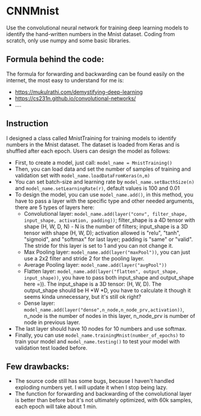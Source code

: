 # CNNMnist
Use the convolutional neural network for training deep learning models to identify the hand-written numbers in the Mnist dataset. Coding from scratch, only use numpy and some basic libraries.

## Formula behind the code:
The formula for forwarding and backwarding can be found easily on the internet, the most easy to understand for me is:
  - https://mukulrathi.com/demystifying-deep-learning
  - https://cs231n.github.io/convolutional-networks/
  - ....

## Instruction
I designed a class called MnistTraining for training models to identify numbers in the Mnist dataset. The dataset is loaded from Keras and is shuffled after each epoch. Users can design the model as follows:
-  First, to create a model, just call: `model_name = MnistTraining()`
-  Then, you can load data and set the number of samples of training and validation set with `model_name.loadDataFromKeras(n,m)`
-  You can set batch-size and learning rate by `model_name.setBacthSize(n)` and `model_name.setLearningRate(r)`, default values is 100 and 0.01
-  To design the model, you can use `model_name.add()`, in this method, you have to pass a layer with the specific type and other needed arguments, there are 5 types of layers here:
    - Convolutional layer: `model_name.add(layer("conv", filter_shape, input_shape, activation, padding))`; filter_shape is a 4D tensor with shape (H, W, D, N) - N is the number of filters; input_shape is a 3D tensor with shape (H, W, D); activation allowed is "relu", "tanh", "sigmoid", and "softmax" for last layer; padding is "same" or "valid". The stride for this layer is set to 1 and you can not change it.
    - Max Pooling layer: `model_name.add(layer("maxPool"))`, you can just use a 2x2 filter and stride 2 for the pooling layer.
    - Average Pooling layer: `model_name.add(layer("avgPool"))`
    - Flatten layer: `model_name.add(layer("flatten", output_shape, input_shape))`, you have to pass both input_shape and output_shape here =)). The input_shape is a 3D tensor: (H, W, D). The output_shape should be H *W *D,  you have to calculate it though it seems kinda unnecessary, but it's still ok right?
    - Dense layer: `model_name.add(layer("dense",n_node,n_node_prv,activation))`, n_node is the number of nodes in this layer, n_node_prv is number of node in previous layer.
-  The last layer should have 10 nodes for 10 numbers and use softmax.
-  Finally, you can use `model_name.trainingMnist(number_of_epochs)` to train your model and `model_name.testing()` to test your model with validation test loaded before.

## Few drawbacks:
-  The source code still has some bugs, because I haven't handled exploding numbers yet. I will update it when I stop being lazy.
-  The function for forwarding and backwarding of the convolutional layer is better than before but it's not ultimately optimized, with 60k samples, each epoch will take about 1 min.
